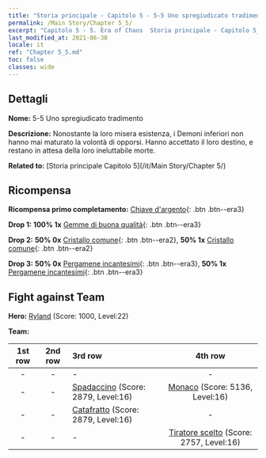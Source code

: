 ```yaml
---
title: "Storia principale - Capitolo 5 - 5-5 Uno spregiudicato tradimento"
permalink: /Main Story/Chapter 5_5/
excerpt: "Capitolo 5 - 5. Era of Chaos  Storia principale - Capitolo 5_5. 5-5 Uno spregiudicato tradimento"
last_modified_at: 2021-06-30
locale: it
ref: "Chapter 5_5.md"
toc: false
classes: wide
---
```


## Dettagli

 **Nome:** 5-5 Uno spregiudicato tradimento

 **Descrizione:** Nonostante la loro misera esistenza, i Demoni inferiori non hanno mai maturato la volontà di opporsi. Hanno accettato il loro destino, e restano in attesa della loro ineluttabile morte.

 **Related to:** [Storia principale Capitolo 5](/it/Main Story/Chapter 5/)

## Ricompensa

 **Ricompensa primo completamento:** [Chiave d'argento](/ItemsIT/con_693/){: .btn .btn--era3}

 **Drop 1:** **100% 1x** [Gemme di buona qualità](/ItemsIT/mat_16/){: .btn .btn--era3}

 **Drop 2:** **50% 0x** [Cristallo comune](/ItemsIT/mat_11/){: .btn .btn--era2}, **50% 1x** [Cristallo comune](/ItemsIT/mat_11/){: .btn .btn--era2}

 **Drop 3:** **50% 0x** [Pergamene incantesimi](/ItemsIT/con_694/){: .btn .btn--era3}, **50% 1x** [Pergamene incantesimi](/ItemsIT/con_694/){: .btn .btn--era3}


## Fight against Team
 **Hero:** [Ryland](/it/heroes/Ryland/) (Score: 1000, Level:22)

 **Team:**


  | 1st row | 2nd row | 3rd row | 4th row |
  |:----:|:----:|:----|:----:|
  | - | - | - | - |
  | - | - | [Spadaccino](/it/units/Swordsman/) (Score: 2879, Level:16)  | [Monaco](/it/units/Monk/) (Score: 5136, Level:16)  |
  | - | - | [Catafratto](/it/units/Cavalier/) (Score: 2879, Level:16)  | - |
  | - | - | - | [Tiratore scelto](/it/units/Marksman/) (Score: 2757, Level:16)  |


